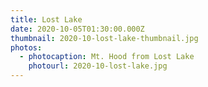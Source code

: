 ```yaml
---
title: Lost Lake
date: 2020-10-05T01:30:00.000Z
thumbnail: 2020-10-lost-lake-thumbnail.jpg
photos:
  - photocaption: Mt. Hood from Lost Lake
    photourl: 2020-10-lost-lake.jpg
---
```

